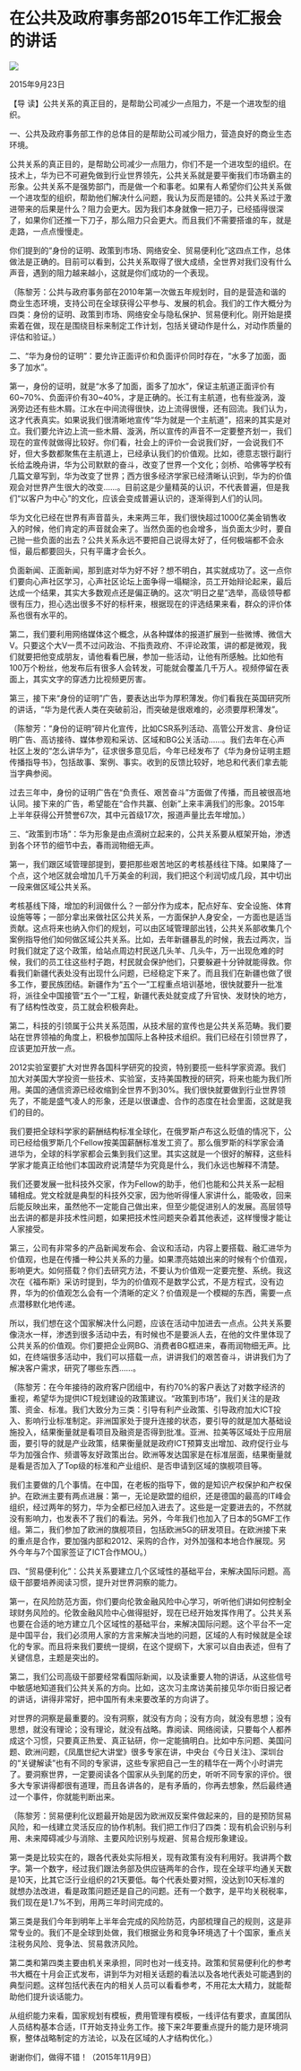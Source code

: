 # 在公共及政府事务部2015年工作汇报会的讲话
<img class="pv" src="https://api.visitor.plantree.me/visitor-badge/pv?namespace=plantree.me&key=renzhengfei-speeches/在公共及政府事务部2015年工作汇报会的讲话.md">



2015年9月23日



【导  读】公共关系的真正目的，是帮助公司减少一点阻力，不是一个进攻型的组织。



一、公共及政府事务部工作的总体目的是帮助公司减少阻力，营造良好的商业生态环境。

公共关系的真正目的，是帮助公司减少一点阻力，你们不是一个进攻型的组织。在技术上，华为已不可避免做到行业世界领先，公共关系就是要平衡我们市场霸主的形象。公共关系不是强势部门，而是做一个和事老。如果有人希望你们公共关系做一个进攻型的组织，帮助他们解决什么问题，我认为反而是错的。公共关系过于激进带来的后果是什么？阻力会更大。因为我们本身就像一把刀子，已经插得很深了，如果你们还推一下刀子，那么阻力只会更大。而且我们不需要搭谁的车，就是走路，一点点慢慢走。

你们提到的“身份的证明、政策到市场、网络安全、贸易便利化”这四点工作，总体做法是正确的。目前可以看到，公共关系取得了很大成绩，全世界对我们没有什么声音，遇到的阻力越来越小，这就是你们成功的一个表现。

（陈黎芳：公共与政府事务部在2010年第一次做五年规划时，目的是营造和谐的商业生态环境，支持公司在全球获得公平参与、发展的机会。我们的工作大概分为四类：身份的证明、政策到市场、网络安全与隐私保护、贸易便利化。刚开始是摸索着在做，现在是围绕目标来制定工作计划，包括关键动作是什么，对动作质量的评估和验证。）

二、“华为身份的证明”：要允许正面评价和负面评价同时存在，“水多了加面，面多了加水”。

第一，身份的证明，就是“水多了加面，面多了加水”，保证主航道正面评价有60~70%、负面评价有30~40%，才是正确的。长江有主航道，也有些漩涡，漩涡旁边还有些木屑。江水在中间流得很快，边上流得很慢，还有回流。我们认为，这才代表真实。如果说我们很清晰地宣传“华为就是一个主航道”，招来的其实是对立。我们要允许边上流一些木屑、漩涡，所以宣传的声音不一定要整齐划一，我们现在的宣传就做得比较好。你们看，社会上的评价一会说我们好，一会说我们不好，但大多数都聚焦在主航道上，已经承认我们的价值观。比如，德意志银行副行长给孟晚舟讲，华为公司默默的奋斗，改变了世界一个文化；剑桥、哈佛等学校有几篇文章写到，华为改变了世界；西方很多经济学家已经清晰认识到，华为的价值观会对世界产生很大的改变……。目前这是少量精英的认识，不代表普遍，但是我们“以客户为中心”的文化，应该会变成普遍认识的，逐渐得到人们的认同。

华为文化已经在世界有声音苗头，未来两三年，我们很快超过1000亿美金销售收入的时候，他们肯定的声音就会来了。当然负面的也会增多，当负面太少时，要自己抛一些负面的出去？公共关系永远不要把自己说得太好了，任何极端都不会永恒，最后都要回头，只有平庸才会长久。

负面新闻、正面新闻，那到底对华为好不好？想不明白，其实就成功了。这一点你们要向心声社区学习，心声社区论坛上面争得一塌糊涂，员工开始辩论起来，最后达成一个结果，其实大多数观点还是偏正确的。这次“明日之星”选举，高级领导都很有压力，担心选出很多不好的标杆来，根据现在的评选结果来看，群众的评价体系也很有水平的。

第二，我们要利用网络媒体这个概念，从各种媒体的报道扩展到一些微博、微信大V。只要这个大V一贯不过问政治、不指责政府、不评论政策，讲的都是微观，我们就要把他变成朋友，请他看看巴展，参加一些活动，让他有所感触。比如他有100万个粉丝，他发布后有很多人会转发，可能就会覆盖几千万人。视频停留在表面上，其实文字的穿透力比视频更厉害。

第三，接下来“身份的证明”广告，要表达出华为厚积薄发。你们看我在英国研究所的讲话，“华为是代表人类在突破前沿，而突破是很艰难的，必须要厚积薄发”。

（陈黎芳：“身份的证明”碎片化宣传，比如CSR系列活动、高管公开发言、身份证明广告、高访接待、媒体参观和采访、区域和BG公关活动……。我们去年在心声社区上发的“怎么讲华为”，征求很多意见后，今年已经发布了《华为身份证明主题传播指导书》，包括故事、案例、事实。收到的反馈比较好，地总和代表们拿去能当字典参阅。

过去三年中，身份的证明广告在“负责任、艰苦奋斗”方面做了传播，而且被很高地认同。接下来的广告，希望能在“合作共赢、创新”上来丰满我们的形象。2015年上半年获得公开赞誉67次，其中元首级17次，报道声量比去年增加。）

三、“政策到市场”：华为形象是由点滴树立起来的，公共关系要从框架开始，渗透到各个环节的细节中去，春雨润物细无声。

第一，我们跟区域管理部提到，要把那些艰苦地区的考核基线往下降。如果降了一个点，这个地区就会增加几千万美金的利润，我们把这个利润切成几段，其中切出一段来做区域公共关系。

考核基线下降，增加的利润做什么？一部分作为成本，配点好车、安全设施、体育设施等等；一部分拿出来做社区公共关系，一方面保护人身安全，一方面也是适当贡献。这点将来也纳入你们的规划，可以由区域管理部出钱，公共关系部收集几个案例指导他们如何做区域公共关系。比如，去年新疆暴乱的时候，我去过两次，当时我们就定了这个政策，给站点周边村民送几头羊、几头牛，万一出现危难的时候，我们的员工往这些村子跑，村民就会保护他们，只要躲避十分钟就能得救。你看我们新疆代表处没有出现什么问题，已经稳定下来了。而且我们在新疆也做了很多工作，要民族团结。新疆作为“五个一”工程重点培训基地，很快就要升一批准将，派往全中国接管“五个一”工程，新疆代表处就变成了升官快、发财快的地方，有了结构性改变，员工就会积极奔赴。

第二，科技的引领属于公共关系范围，从技术层的宣传也是公共关系范畴。我们要站在世界领袖的角度上，积极参加国际上各种技术组织。我们已经在引领世界了，应该更加开放一点。

2012实验室要扩大对世界各国科学研究的投资，特别要揽一些科学家资源。我们加大对美国大学投资一些技术、实验室，支持美国教授的研究，将来也能为我们所用。美国的通信资源已经收缩到全世界不到30%。我们很快就要做到行业世界领先了，不能是盛气凌人的形象，还是以很谦虚、合作的态度在社会里面，这就是我们的目的。

我们要把全球科学家的薪酬结构标准全球化，在俄罗斯卢布这么贬值的情况下，公司已经给俄罗斯几个Fellow按美国薪酬标准发工资了。那么俄罗斯的科学家会涌进华为，全球的科学家都会云集到我们这里。其实这就是一个很好的解释，这些科学家才能真正给他们本国政府说清楚华为究竟是什么，我们永远也解释不清楚。

我们还要发展一批科技外交家，作为Fellow的助手，他们也能和公共关系一起相辅相成。党文栓就是典型的科技外交家，因为他听得懂人家讲什么，能吸收，回来后能反映出来，虽然他不一定能自己做出来，但至少能促进别人的发展。高层领导出去讲的都是非技术性问题，如果把技术性问题夹杂着其他表述，这样慢慢才能让人家接受。

第三，公司有非常多的产品新闻发布会、会议和活动，内容上要搭载、融汇进华为价值观，也是在传播一种公共关系的力量。如果漂亮姑娘出来的时候有个价值观，影响更大。如何搭载？你们去研究方法，不要认为价值观一定要完整、系统。我这次在《福布斯》采访时提到，华为的价值观不是数学公式，不是方程式，没有边界，华为的价值观怎么会有一个清晰的定义？价值观是一个模糊的东西，需要一点点潜移默化地传递。

所以，我们想在这个国家解决什么问题，应该在活动中加进去一点点。公共关系要像浇水一样，渗透到很多活动中去，有时候也不是要派人去，在他的文件里体现了公共关系的价值观。你们要把企业网BG、消费者BG框进来，春雨润物细无声。比如，在终端很多活动中，我们可以搭载一点，讲讲我们的艰苦奋斗，讲讲我们为了解决客户需求，研究了哪些东西……。

（陈黎芳：在今年接待的政府客户团组中，有约70%的客户表达了对数字经济的重视，希望华为提供ICT规划建设的政策建议。“政策到市场”，我们关注的是政策、资金、标准。我们大致分为三类：引导有利产业政策、引导政府加大ICT投入、影响行业标准制定。非洲国家处于提升连接的状态，要引导的就是加大基础设施投入，结果衡量就是看项目及融资是否得到批准。亚洲、拉美等区域处于应用层面，要引导的就是产业政策，结果衡量就是政府ICT预算支出增加、政府促行业与华为加强合作、频谱等友好政策出台。欧洲等发达国家是在标准层面，结果衡量就是看是否加入了Top级的标准和产业组织、是否申请到区域的旗舰项目等。

我们主要做的几个事情。在中国，在老板的指导下，做的是知识产权保护和产权保护。在欧洲主要有两点进展：第一，无论是欧盟的组织，还是德国的最高的IT峰会组织，经过两年的努力，华为全都已经加入进去了。这些是一定要进去的，不然就没有影响力，也发表不了我们的看法。另外，今年我们也加入了日本的5GMF工作组。第二，我们参加了欧洲的旗舰项目，包括欧洲5G的研发项目。在欧洲接下来的重点是合作，要加强内部和2012、采购的合作，对外加强和本地合作展现。另外今年与7个国家签证了ICT合作MOU。）

四、“贸易便利化”：公共关系要建立几个区域性的基础平台，来解决国际问题。高级干部要培养阅读习惯，提升对世界洞察的能力。

第一，在风险防范方面，你们要向伦敦金融风险中心学习，听听他们讲如何控制全球财务风险的。伦敦金融风险中心做得挺好，现在已经开始发挥作用了。公共关系也要在合适的地方建立几个区域性的基础平台，来解决国际问题。这个平台不一定是中国平台，我们必须用人家的方言来解决当地的问题，区域的人有时候就是全球化的专家。而且将来我们要统一提纲，在这个提纲下，大家可以自由表述，但有了关键信息，主题是突出的。

第二，我们公司高级干部要经常看国际新闻，以及读重要人物的讲话，从这些信号中敏感地知道我们公共关系的方向。比如，这次习主席访美前接见华尔街日报记者的讲话，讲得非常好，把中国所有未来要改革的方向讲了。

对世界的洞察是最重要的。没有洞察，就没有方向；没有方向，就没有思想；没有思想，就没有理论；没有理论，就没有战略。靠阅读、网络阅读，只要每个人都养成这个习惯，只要真正热爱、真正钻研，你一定能搞明白。比如中东问题、美国问题、欧洲问题，《凤凰世纪大讲堂》很多专家在讲，中央台《今日关注》、深圳台的“关键解读”也有不同的专家讲，这些专家把自己一生的精华在一两个小时讲完了。要洞察世界，一定要阅读各个国家从头到尾的历史，听听不同专家的评价。很多大专家讲得都很有道理，而且各讲各的，是有矛盾的，你再去想象，然后最终通过一个事件，你就能判断出来。

（陈黎芳：贸易便利化议题最开始是因为欧洲双反案件做起来的，目的是预防贸易风险，和一线建立灵活反应的协作机制。我们把工作归了四类：现有机会识别与利用、未来障碍减少与消除、主要风险识别与规避、贸易合规形象建设。

第一类是比较实在的，跟各代表处实际相关，现有政策有没有利用好。我讲两个数字。第一个数字，经过我们跟法务部及供应链两年的合作，现在全球平均通关天数是10天，比其它泛行业组织的21天要低。每个代表处要对照，没达到10天标准的就想办法改进，看是政策问题还是自己的问题。还有一个数字，是平均关税税率，我们现在是1.7%不到，用两三年时间完成的。

第三类是我们今年到明年上半年会完成的风险防范，内部梳理自己的规则，这是非常专业的。我们不是全球到处做，我们根据业务和竞争环境选了十个国家，重点关注税务风险、竞争法、贸易救济风险。

第二类和第四类主要由机关来承担，同时也对一线支持。政策和贸易便利化的参考书大概在十月会正式发布，讲到华为对相关话题的看法以及各地代表处可能遇到的典型问题。这样包括代表在内的相关人员可以看看参考，不用花太大精力，就能帮助他们提升谈话能力。

从组织能力来看，国家规划有模板，费用管理有模板，一线评估有要求，直属团队人员结构基本合适，IT开始支持业务工作。接下来2年要重点提升的能力是环境洞察，整体战略制定的方法论，以及在区域的人才结构优化。）

谢谢你们，做得不错！（2015年11月9日）
